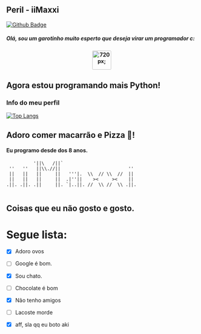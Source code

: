 ## Peril - iiMaxxi
<badges>

[![Github Badge](https://img.shields.io/badge/-Github-000?style=flat-square&logo=Github&logoColor=white&link=https://github.com/fagnerpsantos)](https://github.com/Isqne)

</badges>

##### Olá, sou um garotinho muito esperto que deseja virar um programador c:
<h4 align=center>
  <img style="border-radius: 5%;" src="https://i.imgur.com/85v4YpR.jpeg" width="50px" alt="720px;"/>
</h4>

<p>
  <h2>Agora estou programando mais Python!</h2>
</p>

### Info do meu perfil

[![Top Langs](https://github-readme-stats.vercel.app/api/top-langs/?username=iimaxxi&layout=compact)](https://github.com/iiMaxxi/GrabberTool)


## Adoro comer macarrão e Pizza 🥰!
#### Eu programo desde dos 8 anos.
```
          '||\   /||`                            
 ''   ''   ||\\.//||                         ''  
 ||   ||   ||     ||   '''|.  \\  // \\  //  ||  
 ||   ||   ||     ||  .|''||    ><     ><    ||  
.||. .||. .||     ||. `|..||. //  \\ //  \\ .||. 
   
```

## Coisas que eu não gosto e gosto.


# Segue lista:

- [x] Adoro ovos
- [ ] Google é bom.
- [x] Sou chato.
- [ ] Chocolate é bom
- [x] Não tenho amigos
- [ ] Lacoste morde
- [x] aff, sla qq eu boto aki


